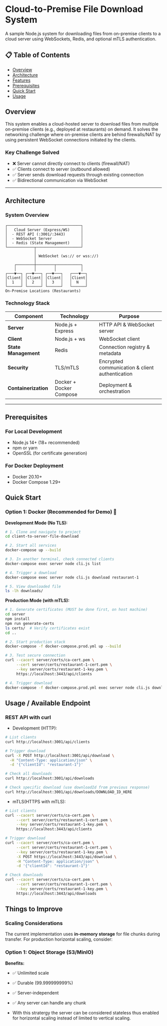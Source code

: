 # Cloud-to-Premise File Download System

A sample Node.js system for downloading files from on-premise clients to a cloud server using WebSockets, Redis, and optional mTLS authentication.

## 📋 Table of Contents

- [Overview](#overview)
- [Architecture](#architecture)
- [Features](#features)
- [Prerequisites](#prerequisites)
- [Quick Start](#quick-start)
- [Usage](#usage)

## Overview

This system enables a cloud-hosted server to download files from multiple on-premise clients (e.g., deployed at restaurants) on demand. It solves the networking challenge where on-premise clients are behind firewalls/NAT by using persistent WebSocket connections initiated by the clients.

### Key Challenge Solved
- ❌ Server cannot directly connect to clients (firewall/NAT)
- ✅ Clients connect to server (outbound allowed)
- ✅ Server sends download requests through existing connection
- ✅ Bidirectional communication via WebSocket

---

## Architecture

### System Overview

```
┌─────────────────────────────────┐
│   Cloud Server (Express/WS)     │
│  - REST API (:3001/:3443)       │
│  - WebSocket Server             │
│  - Redis (State Management)     │
└────────────┬────────────────────┘
             │
             │ WebSocket (ws:// or wss://)
             │
    ┌────────┼────────┬───────────┐
    │        │        │           │
┌───▼──┐ ┌──▼───┐ ┌──▼───┐   ┌───▼──┐
│Client│ │Client│ │Client│   │Client│
│  1   │ │  2   │ │  3   │   │  N   │
└──────┘ └──────┘ └──────┘   └──────┘
On-Premise Locations (Restaurants)
```

### Technology Stack

| Component | Technology | Purpose |
|-----------|-----------|---------|
| **Server** | Node.js + Express | HTTP API & WebSocket server |
| **Client** | Node.js + ws | WebSocket client |
| **State Management** | Redis | Connection registry & metadata |
| **Security** | TLS/mTLS | Encrypted communication & client authentication |
| **Containerization** | Docker + Docker Compose | Deployment & orchestration |

---

## Prerequisites

### For Local Development
- Node.js 14+ (18+ recommended)
- npm or yarn
- OpenSSL (for certificate generation)

### For Docker Deployment
- Docker 20.10+
- Docker Compose 1.29+

## Quick Start

### Option 1: Docker (Recommended for Demo) 🐳

**Development Mode (No TLS):**

```bash
# 1. Clone and navigate to project
cd client-to-server-file-download

# 2. Start all services
docker-compose up --build

# 3. In another terminal, check connected clients
docker-compose exec server node cli.js list

# 4. Trigger a download
docker-compose exec server node cli.js download restaurant-1

# 5. View downloaded file
ls -lh downloads/
```

**Production Mode (with mTLS):**

```bash
# 1. Generate certificates (MUST be done first, on host machine)
cd server
npm install
npm run generate-certs
ls certs/  # Verify certificates exist
cd ..

# 2. Start production stack
docker-compose -f docker-compose.prod.yml up --build

# 3. Test secure connection
curl --cacert server/certs/ca-cert.pem \
     --cert server/certs/restaurant-1-cert.pem \
     --key server/certs/restaurant-1-key.pem \
     https://localhost:3443/api/clients

# 4. Trigger download
docker-compose -f docker-compose.prod.yml exec server node cli.js download restaurant-1
```

## Usage / Available Endpoint

### REST API with curl
- Development (HTTP):

```bash
# List clients
curl http://localhost:3001/api/clients

# Trigger download
curl -X POST http://localhost:3001/api/download \
  -H "Content-Type: application/json" \
  -d '{"clientId": "restaurant-1"}'

# Check all downloads
curl http://localhost:3001/api/downloads

# Check specific download (use downloadId from previous response)
curl http://localhost:3001/api/downloads/DOWNLOAD_ID_HERE
```

- mTLS(HTTPS with mTLS):
```bash
# List clients
curl --cacert server/certs/ca-cert.pem \
     --cert server/certs/restaurant-1-cert.pem \
     --key server/certs/restaurant-1-key.pem \
     https://localhost:3443/api/clients

# Trigger download
curl --cacert server/certs/ca-cert.pem \
     --cert server/certs/restaurant-1-cert.pem \
     --key server/certs/restaurant-1-key.pem \
     -X POST https://localhost:3443/api/download \
     -H "Content-Type: application/json" \
     -d '{"clientId": "restaurant-1"}'

# Check downloads
curl --cacert server/certs/ca-cert.pem \
     --cert server/certs/restaurant-1-cert.pem \
     --key server/certs/restaurant-1-key.pem \
     https://localhost:3443/api/downloads
```

## Things to Improve

### Scaling Considerations
The current implementation uses **in-memory storage** for file chunks during transfer. For production horizontal scaling, consider:

### Option 1: Object Storage (S3/MinIO)

**Benefits:**
- ✅ Unlimited scale
- ✅ Durable (99.999999999%)
- ✅ Server-independent
- ✅ Any server can handle any chunk

- With this stratergy the server can be considered stateless thus enabled for horizontal scaling instead of limited to vertical scaling.